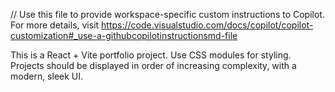// Use this file to provide workspace-specific custom instructions to Copilot. For more details, visit https://code.visualstudio.com/docs/copilot/copilot-customization#_use-a-githubcopilotinstructionsmd-file

This is a React + Vite portfolio project. Use CSS modules for styling. Projects should be displayed in order of increasing complexity, with a modern, sleek UI.
